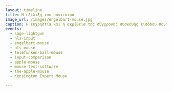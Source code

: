 ```yaml
---
layout: timeline 
title: H εξέλιξη του ποντικιού 
image_url: /images/engelbart-mouse.jpg
caption: Η ευχρηστία και η ακρίβεια της σύγχρονης συσκευής εισόδου ποντίκι βασίζεται σε μελέτες και τεχνολογικές εξελίξεις πολλων δεκαετιών. Αν και το ποντίκι είναι πλέον μια πολύ δημοφιλής συσκευή εισόδου, δεν ήταν η πρώτη επιλογή των κατασκευαστών, που είχαν προτιμήσει εναλλακτικές όπως η γραφίδα και η μπάλα εισόδου. 
events:
  - sage-lightgun 
  - nls-input
  - engelbart-mouse
  - nls-mouse
  - telefunken-ball-mouse
  - input-comparison
  - apple-mouse
  - mouse-test-software
  - the-apple-mouse
  - Kensington Expert Mouse

---
```


